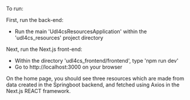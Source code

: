 To run:

First, run the back-end:

- Run the main 'Udl4csResourcesApplication' within the 'udl4cs_resources' project directory

Next, run the Next.js front-end:

- Within the directory 'udl4cs_frontend/frontend', type 'npm run dev'
- Go to http://localhost:3000 on your browser

On the home page, you should see three resources which are made from data created in the Springboot backend, and fetched using Axios in the Next.js REACT framework.

